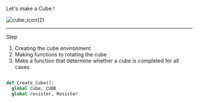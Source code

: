 Let's make a Cube !

![cube_icon(2)](https://user-images.githubusercontent.com/105290026/167754653-d2495dfd-9200-4616-984c-40df1d1a08da.png)

---
Step
1. Creating the cube environment
2. Making functions to rotating the cube
3. Make a function that determine whether a cube is completed for all cases

```py

def Create_Cube():
  global Cube, CUBE
  global resister, Resister
```
